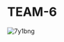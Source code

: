 # TEAM-6
![7y1bng](https://github.com/Whackathon-2023/TEAM-6/assets/85885968/3c435d61-48f0-418a-aa28-c4254e2cbb79)
